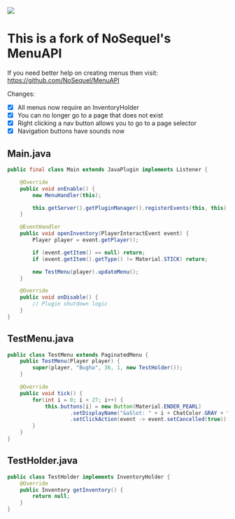 [![](https://jitpack.io/v/nadir-gg/MenuAPI.svg)](https://jitpack.io/#nadir-gg/MenuAPI)

# This is a fork of NoSequel's MenuAPI
If you need better help on creating menus then visit: https://github.com/NoSequel/MenuAPI

Changes:
- [x] All menus now require an InventoryHolder
- [x] You can no longer go to a page that does not exist
- [x] Right clicking a nav button allows you to go to a page selector
- [x] Navigation buttons have sounds now

## Main.java
```java
public final class Main extends JavaPlugin implements Listener {

    @Override
    public void onEnable() {
        new MenuHandler(this);

        this.getServer().getPluginManager().registerEvents(this, this);
    }

    @EventHandler
    public void openInventory(PlayerInteractEvent event) {
        Player player = event.getPlayer();

        if (event.getItem() == null) return;
        if (event.getItem().getType() != Material.STICK) return;

        new TestMenu(player).updateMenu();
    }

    @Override
    public void onDisable() {
        // Plugin shutdown logic
    }
}
```

## TestMenu.java
```java
public class TestMenu extends PaginatedMenu {
    public TestMenu(Player player) {
        super(player, "Bugha", 36, 1, new TestHolder());
    }

    @Override
    public void tick() {
        for(int i = 0; i < 27; i++) {
            this.buttons[i] = new Button(Material.ENDER_PEARL)
                    .setDisplayName("&aSlot: " + i + ChatColor.GRAY + " (" + getPage() + "/" + getMaxPages() + ")")
                    .setClickAction(event -> event.setCancelled(true));
        }
    }
}
```

## TestHolder.java
```java
public class TestHolder implements InventoryHolder {
    @Override
    public Inventory getInventory() {
        return null;
    }
}
```

